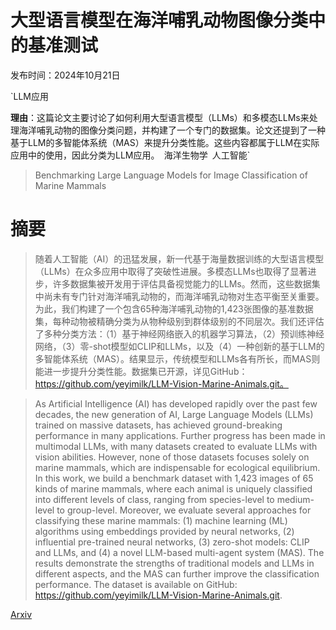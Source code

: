 # 大型语言模型在海洋哺乳动物图像分类中的基准测试

发布时间：2024年10月21日

`LLM应用

**理由**：这篇论文主要讨论了如何利用大型语言模型（LLMs）和多模态LLMs来处理海洋哺乳动物的图像分类问题，并构建了一个专门的数据集。论文还提到了一种基于LLM的多智能体系统（MAS）来提升分类性能。这些内容都属于LLM在实际应用中的使用，因此分类为LLM应用。` `海洋生物学` `人工智能`

> Benchmarking Large Language Models for Image Classification of Marine Mammals

# 摘要

> 随着人工智能（AI）的迅猛发展，新一代基于海量数据训练的大型语言模型（LLMs）在众多应用中取得了突破性进展。多模态LLMs也取得了显著进步，许多数据集被开发用于评估具备视觉能力的LLMs。然而，这些数据集中尚未有专门针对海洋哺乳动物的，而海洋哺乳动物对生态平衡至关重要。为此，我们构建了一个包含65种海洋哺乳动物的1,423张图像的基准数据集，每种动物被精确分类为从物种级别到群体级别的不同层次。我们还评估了多种分类方法：（1）基于神经网络嵌入的机器学习算法，（2）预训练神经网络，（3）零-shot模型如CLIP和LLMs，以及（4）一种创新的基于LLM的多智能体系统（MAS）。结果显示，传统模型和LLMs各有所长，而MAS则能进一步提升分类性能。数据集已开源，详见GitHub：https://github.com/yeyimilk/LLM-Vision-Marine-Animals.git。

> As Artificial Intelligence (AI) has developed rapidly over the past few decades, the new generation of AI, Large Language Models (LLMs) trained on massive datasets, has achieved ground-breaking performance in many applications. Further progress has been made in multimodal LLMs, with many datasets created to evaluate LLMs with vision abilities. However, none of those datasets focuses solely on marine mammals, which are indispensable for ecological equilibrium. In this work, we build a benchmark dataset with 1,423 images of 65 kinds of marine mammals, where each animal is uniquely classified into different levels of class, ranging from species-level to medium-level to group-level. Moreover, we evaluate several approaches for classifying these marine mammals: (1) machine learning (ML) algorithms using embeddings provided by neural networks, (2) influential pre-trained neural networks, (3) zero-shot models: CLIP and LLMs, and (4) a novel LLM-based multi-agent system (MAS). The results demonstrate the strengths of traditional models and LLMs in different aspects, and the MAS can further improve the classification performance. The dataset is available on GitHub: https://github.com/yeyimilk/LLM-Vision-Marine-Animals.git.

[Arxiv](https://arxiv.org/abs/2410.19848)